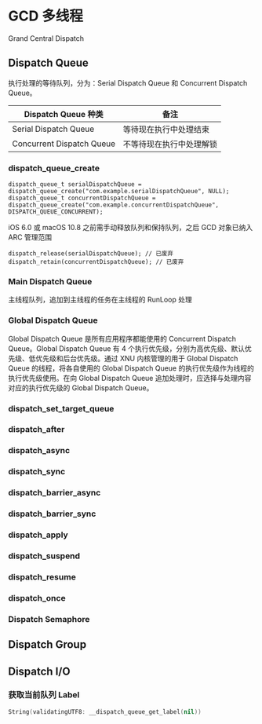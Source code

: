 # GCD 多线程

Grand Central Dispatch

## Dispatch Queue

执行处理的等待队列，分为：Serial Dispatch Queue 和 Concurrent Dispatch Queue。

| Dispatch Queue 种类       | 备注                     |
| ------------------------- | ------------------------ |
| Serial Dispatch Queue     | 等待现在执行中处理结束   |
| Concurrent Dispatch Queue | 不等待现在执行中处理解锁 |

### dispatch_queue_create

```objc
dispatch_queue_t serialDispatchQueue = dispatch_queue_create("com.example.serialDispatchQueue", NULL);
dispatch_queue_t concurrentDispatchQueue = dispatch_queue_create("com.example.concurrentDispatchQueue", DISPATCH_QUEUE_CONCURRENT);
```

iOS 6.0 或 macOS 10.8 之前需手动释放队列和保持队列，之后 GCD 对象已纳入 ARC 管理范围

```objc
dispatch_release(serialDispatchQueue); // 已废弃
dispatch_retain(concurrentDispatchQueue); // 已废弃
```

### Main Dispatch Queue

主线程队列，追加到主线程的任务在主线程的 RunLoop 处理



### Global Dispatch Queue

Global Dispatch Queue 是所有应用程序都能使用的 Concurrent Dispatch Queue。Global Dispatch Queue 有 4 个执行优先级，分别为高优先级、默认优先级、低优先级和后台优先级。通过 XNU 内核管理的用于 Global Dispatch Queue 的线程，将各自使用的 Global Dispatch Queue 的执行优先级作为线程的执行优先级使用。在向 Global Dispatch Queue 追加处理时，应选择与处理内容对应的执行优先级的 Global Dispatch Queue。



### dispatch_set_target_queue

### dispatch_after

### dispatch_async

### dispatch_sync

### dispatch_barrier_async

### dispatch_barrier_sync

### dispatch_apply

### dispatch_suspend

### dispatch_resume

### dispatch_once

### Dispatch Semaphore

## Dispatch Group

## Dispatch I/O

### 获取当前队列 Label

```swift
String(validatingUTF8: __dispatch_queue_get_label(nil))
```
